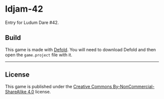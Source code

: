 # ldjam-42

Entry for Ludum Dare #42.

## Build

This game is made with [Defold](https://defold.com). You will need to download Defold and then open the `game.project` file with it.

---

## License

This game is published under the [Creative Commons By-NonCommercial-ShareAlike 4.0](https://creativecommons.org/licenses/by-nc-sa/4.0/) license.
